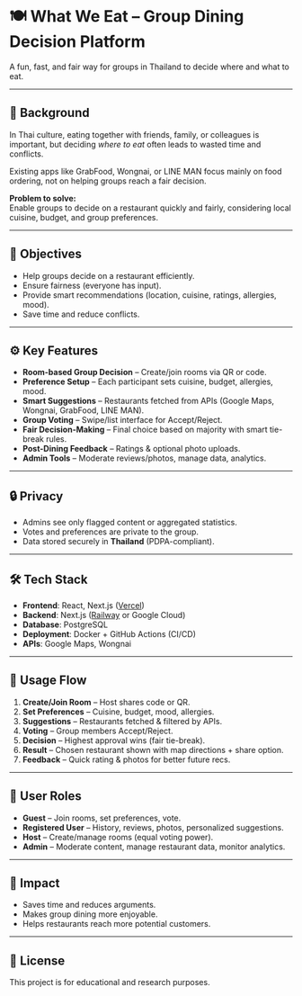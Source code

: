 # 🍽️ What We Eat – Group Dining Decision Platform

A fun, fast, and fair way for groups in Thailand to decide where and what to eat.

---

## 📌 Background
In Thai culture, eating together with friends, family, or colleagues is important, but deciding *where to eat* often leads to wasted time and conflicts.  

Existing apps like GrabFood, Wongnai, or LINE MAN focus mainly on food ordering, not on helping groups reach a fair decision.  

**Problem to solve:**  
Enable groups to decide on a restaurant quickly and fairly, considering local cuisine, budget, and group preferences.

---

## 🎯 Objectives
- Help groups decide on a restaurant efficiently.  
- Ensure fairness (everyone has input).  
- Provide smart recommendations (location, cuisine, ratings, allergies, mood).  
- Save time and reduce conflicts.

---

## ⚙️ Key Features
- **Room-based Group Decision** – Create/join rooms via QR or code.  
- **Preference Setup** – Each participant sets cuisine, budget, allergies, mood.  
- **Smart Suggestions** – Restaurants fetched from APIs (Google Maps, Wongnai, GrabFood, LINE MAN).  
- **Group Voting** – Swipe/list interface for Accept/Reject.  
- **Fair Decision-Making** – Final choice based on majority with smart tie-break rules.  
- **Post-Dining Feedback** – Ratings & optional photo uploads.  
- **Admin Tools** – Moderate reviews/photos, manage data, analytics.  

---

## 🔒 Privacy
- Admins see only flagged content or aggregated statistics.  
- Votes and preferences are private to the group.  
- Data stored securely in **Thailand** (PDPA-compliant).  

---

## 🛠️ Tech Stack
- **Frontend**: React, Next.js ([Vercel](https://vercel.com/))  
- **Backend**: Next.js ([Railway](https://railway.com/) or Google Cloud)  
- **Database**: PostgreSQL  
- **Deployment**: Docker + GitHub Actions (CI/CD)  
- **APIs**: Google Maps, Wongnai  

---

## 🚀 Usage Flow
1. **Create/Join Room** – Host shares code or QR.  
2. **Set Preferences** – Cuisine, budget, mood, allergies.  
3. **Suggestions** – Restaurants fetched & filtered by APIs.  
4. **Voting** – Group members Accept/Reject.  
5. **Decision** – Highest approval wins (fair tie-break).  
6. **Result** – Chosen restaurant shown with map directions + share option.  
7. **Feedback** – Quick rating & photos for better future recs.  

---

## 👤 User Roles
- **Guest** – Join rooms, set preferences, vote.  
- **Registered User** – History, reviews, photos, personalized suggestions.  
- **Host** – Create/manage rooms (equal voting power).  
- **Admin** – Moderate content, manage restaurant data, monitor analytics.  

---

## 📍 Impact
- Saves time and reduces arguments.  
- Makes group dining more enjoyable.  
- Helps restaurants reach more potential customers.  

---

## 📌 License
This project is for educational and research purposes.
